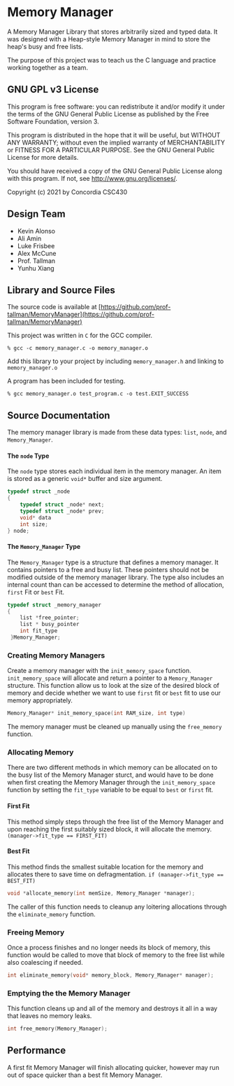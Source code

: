 # Memory Manager
A Memory Manager Library that stores arbitrarily sized and typed data. It was designed with a Heap-style Memory Manager in mind to store the heap's busy and free lists.

The purpose of this project was to teach us the C language and practice working together as a team.

## GNU GPL v3 License
This program is free software: you can redistribute it and/or modify it under the terms of the GNU General Public License as published by the Free Software Foundation, version 3.

This program is distributed in the hope that it will be useful, but WITHOUT ANY WARRANTY; without even the implied warranty of MERCHANTABILITY or FITNESS FOR A PARTICULAR PURPOSE. See the GNU General Public License for more details.

You should have received a copy of the GNU General Public License along with this program. If not, see <http://www.gnu.org/licenses/>.

Copyright (c) 2021 by Concordia CSC430

## Design Team
* Kevin Alonso
* Ali Amin
* Luke Frisbee
* Alex McCune
* Prof. Tallman
* Yunhu Xiang

## Library and Source Files
The source code is available at [https://github.com/prof-tallman/MemoryManager](https://github.com/prof-tallman/MemoryManager)

This project was written in `C` for the GCC compiler.
```
% gcc -c memory_manager.c -o memory_manager.o
```
Add this library to your project by including `memory_manager.h` and linking to `memory_manager.o`

A program has been included for testing.
```
% gcc memory_manager.o test_program.c -o test.EXIT_SUCCESS
```

## Source Documentation
The memory manager library is made from these data types: `list`, `node`, and `Memory_Manager`.

#### The `node` Type
The `node` type stores each individual item in the memory manager. An item is stored as a generic `void*` buffer and size argument.
```c
typedef struct _node
{
    typedef struct _node* next;
    typedef struct _node* prev;
    void* data
    int size;
} node;
```

#### The `Memory_Manager` Type
The `Memory_Manager` type is a structure that defines a memory manager. It contains pointers to a free and busy list. These pointers should not be modified outside of the memory manager library. The type also includes an internal count than can be accessed to determine the method of allocation, `first` Fit or `best` Fit.
```c
typedef struct _memory_manager
{
    list *free_pointer;
    list * busy_pointer
    int fit_type 
 }Memory_Manager;
```

### Creating Memory Managers
Create a memory manager with the `init_memory_space` function. `init_memory_space` will allocate and return a pointer to a `Memory_Manager` structure. This function allow us to look at the size of the desired block of memory and decide whether we want to use `first` fit or `best` fit to use our memory appropriately.
```c
Memory_Manager* init_memory_space(int RAM_size, int type)
```

The memory manager must be cleaned up manually using the `free_memory` function.

### Allocating Memory
There are two different methods in which memory can be allocated on to the busy list of the Memory Manager sturct, and would have to be done when first creating the Memory Manager through the `init_memory_space` function by setting the `fit_type` variable to be equal to `best` or `first` fit. 

#### First Fit
This method simply steps through the free list of the Memory Manager and upon reaching the first suitably sized block, it will allocate the memory.
`(manager->fit_type == FIRST_FIT)`

#### Best Fit
This method finds the smallest suitable location for the memory and allocates there to save time on defragmentation.
`if (manager->fit_type == BEST_FIT)`

```c
void *allocate_memory(int memSize, Memory_Manager *manager);
```
The caller of this function needs to cleanup any loitering allocations through the `eliminate_memory` function.


### Freeing Memory
Once a process finishes and no longer needs its block of memory, this function would be called to move that block of memory to the free list while also coalescing if needed.

```c
int eliminate_memory(void* memory_block, Memory_Manager* manager);
```

### Emptying the the Memory Manager
This function cleans up and all of the memory and destroys it all in a way that leaves no memory leaks.

```c
int free_memory(Memory_Manager);
```

## Performance
A first fit Memory Manager will finish allocating quicker, however may run out of space quicker than a best fit Memory Manager. 